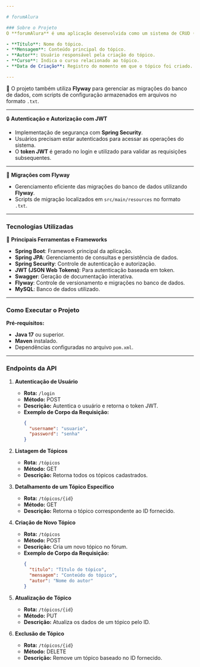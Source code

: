 ```yaml
---

# forumAlura

### Sobre o Projeto  
O **forumAlura** é uma aplicação desenvolvida como um sistema de CRUD (Criar, Ler, Atualizar e Deletar) para gerenciar tópicos de um fórum. O projeto utiliza o **Spring Boot** e incorpora autenticação e autorização através de **Spring Security** com **JWT (JSON Web Tokens)**. Ele foi criado com o propósito de gerenciar tópicos que contêm as seguintes informações

- **Título**: Nome do tópico.  
- **Mensagem**: Conteúdo principal do tópico.  
- **Autor**: Usuário responsável pela criação do tópico.  
- **Curso**: Indica o curso relacionado ao tópico.  
- **Data de Criação**: Registro do momento em que o tópico foi criado.

---
```


🔧 O projeto também utiliza **Flyway** para gerenciar as migrações do banco de dados, com scripts de configuração armazenados em arquivos no formato `.txt`.

---

🔒 **Autenticação e Autorização com JWT**  
- Implementação de segurança com **Spring Security**.  
- Usuários precisam estar autenticados para acessar as operações do sistema.  
- O **token JWT** é gerado no login e utilizado para validar as requisições subsequentes.  

---

📂 **Migrações com Flyway**  
- Gerenciamento eficiente das migrações do banco de dados utilizando **Flyway**.  
- Scripts de migração localizados em `src/main/resources` no formato `.txt`.

---

### Tecnologias Utilizadas  
🚀 **Principais Ferramentas e Frameworks**  
- **Spring Boot**: Framework principal da aplicação.  
- **Spring JPA**: Gerenciamento de consultas e persistência de dados.  
- **Spring Security**: Controle de autenticação e autorização.  
- **JWT (JSON Web Tokens)**: Para autenticação baseada em token.  
- **Swagger**: Geração de documentação interativa.  
- **Flyway**: Controle de versionamento e migrações no banco de dados.  
- **MySQL**: Banco de dados utilizado.

---

### Como Executar o Projeto  
**Pré-requisitos:**  
- **Java 17** ou superior.  
- **Maven** instalado.  
- Dependências configuradas no arquivo `pom.xml`.  

---

### Endpoints da API  


1. **Autenticação de Usuário**  
   - **Rota:** `/login`  
   - **Método:** POST  
   - **Descrição:** Autentica o usuário e retorna o token JWT.  
   - **Exemplo de Corpo da Requisição:**  
     ```json
     {
       "username": "usuario",
       "password": "senha"
     }
     ```

2. **Listagem de Tópicos**  
   - **Rota:** `/tópicos`  
   - **Método:** GET  
   - **Descrição:** Retorna todos os tópicos cadastrados.  

3. **Detalhamento de um Tópico Específico**  
   - **Rota:** `/tópicos/{id}`  
   - **Método:** GET  
   - **Descrição:** Retorna o tópico correspondente ao ID fornecido.  

4. **Criação de Novo Tópico**  
   - **Rota:** `/tópicos`  
   - **Método:** POST  
   - **Descrição:** Cria um novo tópico no fórum.  
   - **Exemplo de Corpo da Requisição:**  
     ```json
     {
       "titulo": "Título do tópico",
       "mensagem": "Conteúdo do tópico",
       "autor": "Nome do autor"
     }
     ```

5. **Atualização de Tópico**  
   - **Rota:** `/tópicos/{id}`  
   - **Método:** PUT  
   - **Descrição:** Atualiza os dados de um tópico pelo ID.  

6. **Exclusão de Tópico**  
   - **Rota:** `/tópicos/{id}`  
   - **Método:** DELETE  
   - **Descrição:** Remove um tópico baseado no ID fornecido.  
